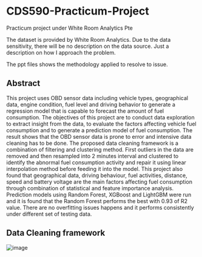 # CDS590-Practicum-Project
Practicum project under White Room Analytics Pte

The dataset is provided by White Room Analytics. Due to the data sensitivity, there will be no description on the data source. Just a description on how I approach the problem. 

The ppt files shows the methodology applied to resolve to issue. 

## Abstract 
This project uses OBD sensor data including vehicle types, geographical data, engine condition, fuel level and driving behavior to generate a regression model that is capable to forecast the amount of fuel consumption. The objectives of this project are to conduct data exploration to extract insight from the data, to evaluate the factors affecting vehicle fuel consumption and to generate a prediction model of fuel consumption. The result shows that the OBD sensor data is prone to error and intensive data cleaning has to be done. The proposed data cleaning framework is a combination of filtering and clustering method. First outliers in the data are removed and then resampled into 2 minutes interval and clustered to identify the abnormal fuel consumption activity and repair it using linear interpolation method before feeding it into the model. This project also found that geographical data, driving behaviour, fuel activities, distance, speed and battery voltage are the main factors affecting fuel consumption through combination of statistical and feature importance analysis. Prediction models using Random Forest, XGBoost and LightGBM were run and it is found that the Random Forest performs the best with 0.93 of R2 value. There are no overfitting issues happens and it performs consistently under different set of testing data. 

## Data Cleaning framework 
![image](https://github.com/JamesKam1995/CDS590-Practicum-Project/assets/100778004/2ee16d6a-44a9-4ea0-92c8-db54883f6ac4)

